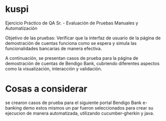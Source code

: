 # kuspi
Ejercicio Práctico de QA Sr. - Evaluación de Pruebas Manuales y Automatización

Objetivo de las pruebas: Verificar que la interfaz de usuario de la página de demostración de cuentas funciona como se espera y simula las funcionalidades bancarias de manera efectiva.

A continuación, se presentan casos de prueba para la página de demostración de cuentas de Bendigo Bank, cubriendo diferentes aspectos como la visualización, interacción y validación.

# Cosas a considerar
se crearon casos de prueba para el siguiente portal Bendigo Bank e-banking demo
estos mismos un par fueron seleccionados para crear su ejecucion de manera automatizada, utilizando cucumber-gherkin y java.

